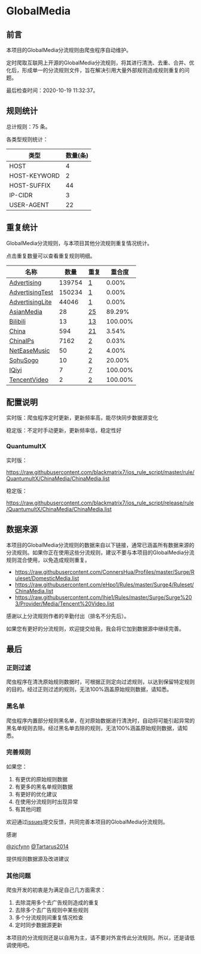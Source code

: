 # GlobalMedia

## 前言

本项目的GlobalMedia分流规则由爬虫程序自动维护。

定时爬取互联网上开源的GlobalMedia分流规则，将其进行清洗、去重、合并、优化后，形成单一的分流规则文件，旨在解决引用大量外部规则造成规则重复的问题。


最后检查时间：2020-10-19 11:32:37。

## 规则统计

总计规则：75 条。

各类型规则统计：

| 类型 | 数量(条) |
| ---- | ---- |
| HOST | 4 |
| HOST-KEYWORD | 2 |
| HOST-SUFFIX | 44 |
| IP-CIDR | 3 |
| USER-AGENT | 22 |
## 重复统计

GlobalMedia分流规则，与本项目其他分流规则重复情况统计。

点击重复数量可以查看重复规则明细。

| 名称 | 数量 | 重复 | 重合度 |
| ---- | ---- | ---- | ------ |
|  [Advertising](https://github.com/blackmatrix7/ios_rule_script/tree/master/rule/QuantumultX/Advertising)    | 139754   | [1](https://github.com/blackmatrix7/ios_rule_script/tree/master/rule/QuantumultX/ChinaMedia/Repeat/Advertising.list)   |   0.00%  |
|  [AdvertisingTest](https://github.com/blackmatrix7/ios_rule_script/tree/master/rule/QuantumultX/AdvertisingTest)    | 150234   | [1](https://github.com/blackmatrix7/ios_rule_script/tree/master/rule/QuantumultX/ChinaMedia/Repeat/AdvertisingTest.list)   |   0.00%  |
|  [AdvertisingLite](https://github.com/blackmatrix7/ios_rule_script/tree/master/rule/QuantumultX/AdvertisingLite)    | 44046   | [1](https://github.com/blackmatrix7/ios_rule_script/tree/master/rule/QuantumultX/ChinaMedia/Repeat/AdvertisingLite.list)   |   0.00%  |
|  [AsianMedia](https://github.com/blackmatrix7/ios_rule_script/tree/master/rule/QuantumultX/AsianMedia)    | 28   | [25](https://github.com/blackmatrix7/ios_rule_script/tree/master/rule/QuantumultX/ChinaMedia/Repeat/AsianMedia.list)   |   89.29%  |
|  [Bilibili](https://github.com/blackmatrix7/ios_rule_script/tree/master/rule/QuantumultX/Bilibili)    | 13   | [13](https://github.com/blackmatrix7/ios_rule_script/tree/master/rule/QuantumultX/ChinaMedia/Repeat/Bilibili.list)   |   100.00%  |
|  [China](https://github.com/blackmatrix7/ios_rule_script/tree/master/rule/QuantumultX/China)    | 594   | [21](https://github.com/blackmatrix7/ios_rule_script/tree/master/rule/QuantumultX/ChinaMedia/Repeat/China.list)   |   3.54%  |
|  [ChinaIPs](https://github.com/blackmatrix7/ios_rule_script/tree/master/rule/QuantumultX/ChinaIPs)    | 7162   | [2](https://github.com/blackmatrix7/ios_rule_script/tree/master/rule/QuantumultX/ChinaMedia/Repeat/ChinaIPs.list)   |   0.03%  |
|  [NetEaseMusic](https://github.com/blackmatrix7/ios_rule_script/tree/master/rule/QuantumultX/NetEaseMusic)    | 50   | [2](https://github.com/blackmatrix7/ios_rule_script/tree/master/rule/QuantumultX/ChinaMedia/Repeat/NetEaseMusic.list)   |   4.00%  |
|  [SohuSogo](https://github.com/blackmatrix7/ios_rule_script/tree/master/rule/QuantumultX/SohuSogo)    | 10   | [2](https://github.com/blackmatrix7/ios_rule_script/tree/master/rule/QuantumultX/ChinaMedia/Repeat/SohuSogo.list)   |   20.00%  |
|  [IQiyi](https://github.com/blackmatrix7/ios_rule_script/tree/master/rule/QuantumultX/IQiyi)    | 7   | [7](https://github.com/blackmatrix7/ios_rule_script/tree/master/rule/QuantumultX/ChinaMedia/Repeat/IQiyi.list)   |   100.00%  |
|  [TencentVideo](https://github.com/blackmatrix7/ios_rule_script/tree/master/rule/QuantumultX/TencentVideo)    | 2   | [2](https://github.com/blackmatrix7/ios_rule_script/tree/master/rule/QuantumultX/ChinaMedia/Repeat/TencentVideo.list)   |   100.00%  |
## 配置说明

实时版：爬虫程序定时更新，更新频率高，能尽快同步数据源变化

稳定版：不定时手动更新，更新频率低，稳定性好

### QuantumultX 
实时版：

https://raw.githubusercontent.com/blackmatrix7/ios_rule_script/master/rule/QuantumultX/ChinaMedia/ChinaMedia.list

稳定版：

https://raw.githubusercontent.com/blackmatrix7/ios_rule_script/release/rule/QuantumultX/ChinaMedia/ChinaMedia.list

## 数据来源

本项目的GlobalMedia分流规则的数据来自以下链接，通常已涵盖所有数据来源的分流规则。如果你正在使用这些分流规则，建议不要与本项目的GlobalMedia分流规则混合使用，以免造成规则重复。

- https://raw.githubusercontent.com/ConnersHua/Profiles/master/Surge/Ruleset/DomesticMedia.list
- https://raw.githubusercontent.com/eHpo1/Rules/master/Surge4/Ruleset/ChinaMedia.list
- https://raw.githubusercontent.com/lhie1/Rules/master/Surge/Surge%203/Provider/Media/Tencent%20Video.list


感谢以上分流规则作者的辛勤付出（排名不分先后）。

如果您有更好的分流规则，欢迎提交给我，我会将它加到数据源中继续完善。

## 最后

### 正则过滤

爬虫程序在清洗原始规则数据时，可根据正则定向过滤规则，以达到保留特定规则的目的。经过正则过滤的规则，无法100%涵盖原始规则数据，请知悉。

### 黑名单

爬虫程序内置部分规则黑名单，在对原始数据进行清洗时，自动将可能引起异常的黑名单规则去除。经过黑名单去除的规则，无法100%涵盖原始规则数据，请知悉。

### 完善规则

如果您：

1. 有更优的原始规则数据
2. 有更多的黑名单规则数据
3. 有更好的优化建议
4. 在使用分流规则时出现异常
5. 有其他问题

欢迎通过[issues](https://github.com/blackmatrix7/ios_rule_script/issues/new)提交反馈，共同完善本项目的GlobalMedia分流规则。

感谢

[@zjcfynn](https://github.com/zjcfynn) [@Tartarus2014](https://github.com/Tartarus2014)

提供规则数据源及改进建议

### 其他问题

爬虫开发的初衷是为满足自己几方面需求：

1. 去除混用多个去广告规则造成的重复
2. 去除多个去广告规则中某些规则
3. 多个分流规则间重复情况检查
4. 定时同步数据源更新

本项目的分流规则还是以自用为主，请不要对外宣传此分流规则。所以，还是请低调使用吧。
